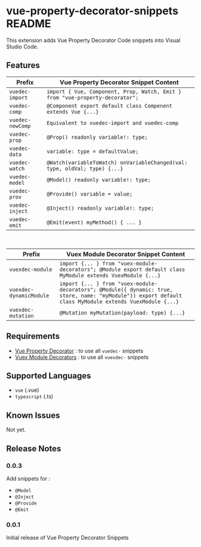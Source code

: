 # vue-property-decorator-snippets README

This extension adds Vue Property Decorator Code snippets into Visual Studio Code.

## Features

| Prefix           | Vue Property Decorator Snippet Content                                        |
| ---------------- | ----------------------------------------------------------------------------- |
| `vuedec-import`  | `import { Vue, Component, Prop, Watch, Emit } from "vue-property-decorator";` |
| `vuedec-comp`    | `@Component export default class Compenent extends Vue {...}`                 |
| `vuedec-newComp` | `Equivalent to vuedec-import and vuedec-comp`                                 |
| `vuedec-prop`    | `@Prop() readonly variable!: type;`                                           |
| `vuedec-data`    | `variable: type = defaultValue;`                                              |
| `vuedec-watch`   | `@Watch(variableToWatch) onVariableChanged(val: type, oldVal; type) {...}`    |
| `vuedec-model`   | `@Model() readonly variable!: type;`                                          |
| `vuedec-prov`    | `@Provide() variable = value;`                                                |
| `vuedec-inject`  | `@Inject() readonly variable!: type;`                                         |
| `vuedec-emit`    | `@Emit(event) myMethod() { ... }`                                             |

<br />

| Prefix                  | Vuex Module Decorator Snippet Content                                                                                                                    |
| ----------------------- | -------------------------------------------------------------------------------------------------------------------------------------------------------- |
| `vuexdec-module`        | `import {... } from "vuex-module-decorators"; @Module export default class MyModule extends VuexModule {...}`                                            |
| `vuexdec-dynamicModule` | `import {... } from "vuex-module-decorators"; @Module({ dynamic: true, store, name: "myModule"}) export default class MyModule extends VuexModule {...}` |
| `vuexdec-mutation`      | `@Mutation myMutation(payload: type) {...}`                                                                                                              |

## Requirements

- [Vue Property Decorator](https://github.com/kaorun343/vue-property-decorator) : to use all `vuedec-` snippets
- [Vuex Module Decorators](https://github.com/championswimmer/vuex-module-decorators) : to use all `vuexdec-` snippets

## Supported Languages

- `vue` (.vue)
- `typescript` (.ts)

## Known Issues

Not yet.

## Release Notes

### 0.0.3

Add snippets for :

- `@Model`
- `@Inject`
- `@Provide`
- `@Emit`

### 0.0.1

Initial release of Vue Property Decorator Snippets
